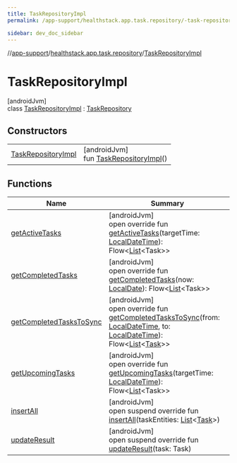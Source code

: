 ```yaml
---
title: TaskRepositoryImpl
permalink: /app-support/healthstack.app.task.repository/-task-repository-impl/index.html

sidebar: dev_doc_sidebar
---
```

//[app-support](../../../index.html)/[healthstack.app.task.repository](../index.html)/[TaskRepositoryImpl](index.html)



# TaskRepositoryImpl



[androidJvm]\
class [TaskRepositoryImpl](index.html) : [TaskRepository](../-task-repository/index.html)



## Constructors


| | |
|---|---|
| [TaskRepositoryImpl](-task-repository-impl.html) | [androidJvm]<br>fun [TaskRepositoryImpl](-task-repository-impl.html)() |


## Functions


| Name | Summary |
|---|---|
| [getActiveTasks](get-active-tasks.html) | [androidJvm]<br>open override fun [getActiveTasks](get-active-tasks.html)(targetTime: [LocalDateTime](https://developer.android.com/reference/kotlin/java/time/LocalDateTime.html)): Flow&lt;[List](https://kotlinlang.org/api/latest/jvm/stdlib/kotlin.collections/-list/index.html)&lt;Task&gt;&gt; |
| [getCompletedTasks](get-completed-tasks.html) | [androidJvm]<br>open override fun [getCompletedTasks](get-completed-tasks.html)(now: [LocalDate](https://developer.android.com/reference/kotlin/java/time/LocalDate.html)): Flow&lt;[List](https://kotlinlang.org/api/latest/jvm/stdlib/kotlin.collections/-list/index.html)&lt;Task&gt;&gt; |
| [getCompletedTasksToSync](get-completed-tasks-to-sync.html) | [androidJvm]<br>open override fun [getCompletedTasksToSync](get-completed-tasks-to-sync.html)(from: [LocalDateTime](https://developer.android.com/reference/kotlin/java/time/LocalDateTime.html), to: [LocalDateTime](https://developer.android.com/reference/kotlin/java/time/LocalDateTime.html)): Flow&lt;[List](https://kotlinlang.org/api/latest/jvm/stdlib/kotlin.collections/-list/index.html)&lt;[Task](../../healthstack.app.task.entity/-task/index.html)&gt;&gt; |
| [getUpcomingTasks](get-upcoming-tasks.html) | [androidJvm]<br>open override fun [getUpcomingTasks](get-upcoming-tasks.html)(targetTime: [LocalDateTime](https://developer.android.com/reference/kotlin/java/time/LocalDateTime.html)): Flow&lt;[List](https://kotlinlang.org/api/latest/jvm/stdlib/kotlin.collections/-list/index.html)&lt;Task&gt;&gt; |
| [insertAll](insert-all.html) | [androidJvm]<br>open suspend override fun [insertAll](insert-all.html)(taskEntities: [List](https://kotlinlang.org/api/latest/jvm/stdlib/kotlin.collections/-list/index.html)&lt;[Task](../../healthstack.app.task.entity/-task/index.html)&gt;) |
| [updateResult](update-result.html) | [androidJvm]<br>open suspend override fun [updateResult](update-result.html)(task: Task) |

